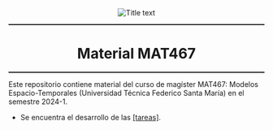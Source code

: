 <center><img src="https://matematica.usm.cl/wp-content/themes/dmatUSM/assets/img/logoDMAT2.png" title="Title text" /></center>
<hr style="height:2px;border:none"/>
<h1 align='center'> Material MAT467</h1>
<hr style="height:2px;border:none"/>

Este repositorio contiene material del curso de magíster MAT467: Modelos Espacio-Temporales (Universidad Técnica Federico Santa María) en el semestre 2024-1.

- Se encuentra el desarrollo de las [[tareas]](https://github.com/AlejandroVillazonG/MAT467/tree/main/tareas).
